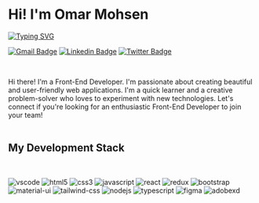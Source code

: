 # Hi! I'm Omar Mohsen
[![Typing SVG](https://readme-typing-svg.herokuapp.com?font=Verdana&color=00A5F7&vCenter=true&lines=Frontend+Developer;++And+UI+Designer)](https://git.io/typing-svg)

[![Gmail Badge](https://img.shields.io/badge/-Mail-f00?style=flat-square&logo=Gmail&logoColor=white&link=omar33mohsen@ygmail.com)](omar33mohsen@ygmail.com) 
[![Linkedin Badge](https://img.shields.io/badge/-Linkedin-0072b1?style=flat-square&logo=Linkedin&logoColor=white&link=https://www.linkedin.com/in/omar-mohsen-5547a7281/)](https://www.linkedin.com/in/omar-mohsen-5547a7281/) [![Twitter Badge](https://img.shields.io/badge/-Twitter-00acee?style=flat-square&logo=twitter&logoColor=white&link=https://twitter.com/Omar07815749)](https://twitter.com/Omar07815749) 

<br>

Hi there! I'm a Front-End Developer. I'm passionate about creating beautiful and user-friendly web applications. I'm a quick learner and a creative problem-solver who loves to experiment with new technologies. Let's connect if you're looking for an enthusiastic Front-End Developer to join your team!
<br>
<br>

## My Development Stack
<br>

![vscode](https://img.shields.io/badge/VSCODE-007acc?logo=visual-studio-code&logoColor=white&style=flat-square)
![html5](https://img.shields.io/badge/HTML5-tomato?logo=HTML5&logoColor=white&style=flat-square)
![css3](https://img.shields.io/badge/CSS3-dodgerblue?logo=CSS3&logoColor=white&style=flat-square)
![javascript](https://img.shields.io/badge/JavaScript-gold?logo=Javascript&logoColor=393939&style=flat-square)
![react](https://img.shields.io/badge/React-61daf8?logo=React&logoColor=393939&style=flat-square)
![redux](https://img.shields.io/badge/Redux-purple?logo=Redux&logoColor=white&style=flat-square)
![bootstrap](https://img.shields.io/badge/Bootstrap-slateblue?logo=Bootstrap&logoColor=white&style=flat-square)
![material-ui](https://img.shields.io/badge/Material_UI-0081cb?logo=Material-UI&logoColor=white&style=flat-square)
![tailwind-css](https://img.shields.io/badge/Tailwind_CSS-38b2ac?logo=Tailwind-css&logoColor=white&style=flat-square)
![nodejs](https://img.shields.io/badge/NodeJS-339933?logo=node-dot-js&logoColor=white&style=flat-square)
![typescript](https://img.shields.io/badge/Typescript-3178c6?logo=typescript&logoColor=white&style=flat-square)
![figma](https://img.shields.io/badge/Figma-f24e1e?logo=Figma&logoColor=white&style=flat-square)
![adobexd](https://img.shields.io/badge/AdobeXD-ff61f6?logo=adobe-xd&logoColor=white&style=flat-square)
<br>

